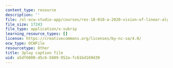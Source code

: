 ```yaml
---
content_type: resource
description: ''
file: /ol-ocw-studio-app/courses/res-18-010-a-2020-vision-of-linear-algebra-spring-2020/a5df6000d5c65609952afc61bd169d39_azzrfdysfI0.vtt
file_size: 17243
file_type: application/x-subrip
learning_resource_types: []
license: https://creativecommons.org/licenses/by-nc-sa/4.0/
ocw_type: OCWFile
resourcetype: Other
title: 3play caption file
uid: a5df6000-d5c6-5609-952a-fc61bd169d39
---
```

